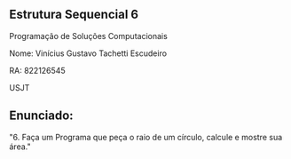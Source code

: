 ## Estrutura Sequencial 6

Programação de Soluções Computacionais

Nome: Vinícius Gustavo Tachetti Escudeiro

RA: 822126545

USJT

## Enunciado:

"6. Faça um Programa que peça o raio de um círculo, calcule e mostre sua área."
